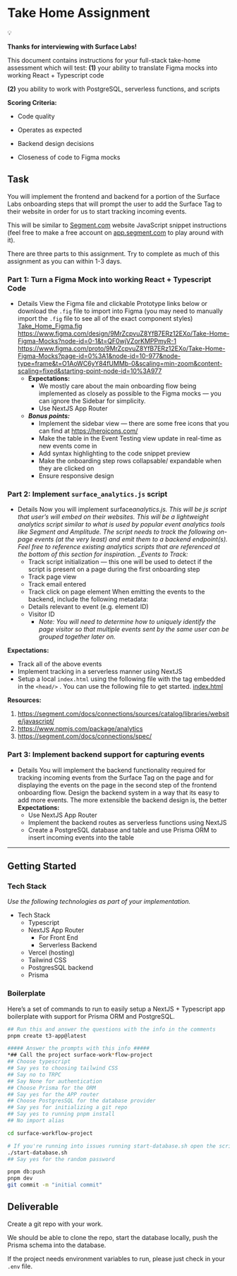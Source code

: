# Take Home Assignment

<aside>
💡

**Thanks for interviewing with Surface Labs!**

This document contains instructions for your full-stack take-home assessment which will test:
**(1)** your ability to translate Figma mocks into working React + Typescript code

**(2)** you ability to work with PostgreSQL, serverless functions, and scripts

**Scoring Criteria:**

- Code quality
- Operates as expected

- Backend design decisions
- Closeness of code to Figma mocks

</aside>

## Task

You will implement the frontend and backend for a portion of the Surface Labs onboarding steps that will prompt the user to add the Surface Tag to their website in order for us to start tracking incoming events.

This will be similar to [Segment.com](http://Segment.com) website JavaScript snippet instructions (feel free to make a free account on [app.segment.com](http://app.segment.com) to play around with it).

There are three parts to this assignment. Try to complete as much of this assignment as you can within 1-3 days.

### **Part 1: Turn a Figma Mock into working React + Typescript Code**

- Details
  View the Figma file and clickable Prototype links below or download the `.fig` file to import into Figma (you may need to manually import the `.fig` file to see all of the exact component styles)
  [Take_Home_Figma.fig](https://prod-files-secure.s3.us-west-2.amazonaws.com/e53017c5-201c-4d75-8d76-3110e1d5c3a9/f717ba70-16df-43bf-9dd0-00073c2d092a/Take_Home_Figma.fig)
  https://www.figma.com/design/9MrZcpvuZ8YfB7ERz12EXo/Take-Home-Figma-Mocks?node-id=0-1&t=QF0wjVZorKMPPmyR-1
  https://www.figma.com/proto/9MrZcpvuZ8YfB7ERz12EXo/Take-Home-Figma-Mocks?page-id=0%3A1&node-id=10-977&node-type=frame&t=O1AoWC6yY84fUMMb-0&scaling=min-zoom&content-scaling=fixed&starting-point-node-id=10%3A977
  - **Expectations:**
    - We mostly care about the main onboarding flow being implemented as closely as possible to the Figma mocks — you can ignore the Sidebar for simplicity.
    - Use NextJS App Router
  - **_Bonus points:_**
    - Implement the sidebar view — there are some free icons that you can find at https://heroicons.com/
    - Make the table in the Event Testing view update in real-time as new events come in
    - Add syntax highlighting to the code snippet preview
    - Make the onboarding step rows collapsable/ expandable when they are clicked on
    - Ensure responsive design

### Part 2: Implement `surface_analytics.js` script

- Details
  Now you will implement surface*analytics.js. This will be js script that user’s will embed on their websites.
  This will be a lightweight analytics script similar to what is used by popular event analytics tools like Segment and Amplitude. The script needs to track the following on-page events (at the very least) and emit them to a backend endpoint(s). Feel free to reference existing analytics scripts that are referenced at the bottom of this section for inspiration.
  \_Events to Track:*
  - Track script initialization — this one will be used to detect if the script is present on a page during the first onboarding step
  - Track page view
  - Track email entered
  - Track click on page element
    When emitting the events to the backend, include the following metadata:
  - Details relevant to event (e.g. element ID)
  - Visitor ID
    - _Note: You will need to determine how to uniquely identify the page visitor so that multiple events sent by the same user can be grouped together later on._

**Expectations:**

- Track all of the above events
- Implement tracking in a serverless manner using NextJS
- Setup a local `index.html` using the following file with the tag embedded in the `<head/>` . You can use the following file to get started.
  [index.html](https://prod-files-secure.s3.us-west-2.amazonaws.com/e53017c5-201c-4d75-8d76-3110e1d5c3a9/7516c383-3553-4fd6-8168-5c3caa7728b9/index.html)

**Resources:**

1. https://segment.com/docs/connections/sources/catalog/libraries/website/javascript/
2. https://www.npmjs.com/package/analytics
3. https://segment.com/docs/connections/spec/

### Part 3: Implement backend support for capturing events

- Details
  You will implement the backend functionality required for tracking incoming events from the Surface Tag on the page and for displaying the events on the page in the second step of the frontend onboarding flow.
  Design the backend system in a way that its easy to add more events. The more extensible the backend design is, the better
  **Expectations:**
  - Use NextJS App Router
  - Implement the backend routes as serverless functions using NextJS
  - Create a PostgreSQL database and table and use Prisma ORM to insert incoming events into the table

---

## Getting Started

### Tech Stack

_Use the following technologies as part of your implementation._

- Tech Stack
  - Typescript
  - NextJS App Router
    - For Front End
    - Serverless Backend
  - Vercel (hosting)
  - Tailwind CSS
  - PostgresSQL backend
  - Prisma

### Boilerplate

Here’s a set of commands to run to easily setup a NextJS + Typescript app boilerplate with support for Prisma ORM and PostgreSQL.

```bash
## Run this and answer the questions with the info in the comments
pnpm create t3-app@latest

##### Answer the prompts with this info #####
*## Call the project surface-work*flow-project
## Choose typescript
## Say yes to choosing tailwind CSS
## Say no to TRPC
## Say None for authentication
## Choose Prisma for the ORM
## Say yes for the APP router
## Choose PostgresSQL for the database provider
## Say yes for initializing a git repo
## Say yes to running pnpm install
## No import alias

cd surface-workflow-project

# If you're running into issues running start-database.sh open the script for additional instructions for running it on windows
./start-database.sh
## Say yes for the random password

pnpm db:push
pnpm dev
git commit -m "initial commit"
```

## Deliverable

Create a git repo with your work.

We should be able to clone the repo, start the database locally, push the Prisma schema into the database.

If the project needs environment variables to run, please just check in your `.env` file.
